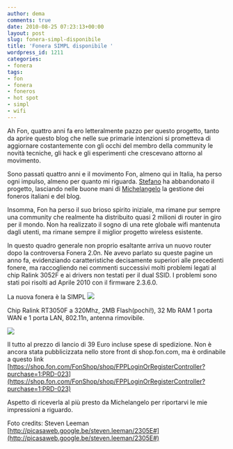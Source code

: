 ```yaml
---
author: dema
comments: true
date: 2010-08-25 07:23:13+00:00
layout: post
slug: fonera-simpl-disponibile
title: 'Fonera SIMPL disponibile '
wordpress_id: 1211
categories:
- fonera
tags:
- fon
- fonera
- foneros
- hot spot
- simpl
- wifi
---
```


Ah Fon, quattro anni fa ero letteralmente pazzo per questo progetto, tanto da aprire questo blog che nelle sue primarie intenzioni si prometteva di aggiornare costantemente con gli occhi del membro della community le novità tecniche, gli hack e gli esperimenti che crescevano attorno al movimento.

Sono passati quattro anni e il movimento Fon, almeno qui in Italia, ha perso ogni impulso, almeno per quanto mi riguarda. [Stefano](http://aghenorblog.com) ha abbandonato il progetto, lasciando nelle buone mani di [Michelangelo](http://blog.fon.com/it) la gestione dei foneros italiani e del blog.

Insomma, Fon ha perso il suo brioso spirito iniziale, ma rimane pur sempre una community che realmente ha distribuito quasi 2 milioni di router in giro per il mondo. Non ha realizzato il sogno di una rete globale wifi mantenuta dagli utenti, ma rimane sempre il miglior progetto wireless esistente.

In questo quadro generale non proprio esaltante arriva un nuovo router dopo la controversa Fonera 2.0n. Ne avevo parlato su queste pagine un anno fa, evidenziando caratteristiche decisamente superiori alle precedenti fonere, ma raccogliendo nei commenti successivi molti problemi legati al chip Ralink 3052F e ai drivers non testati per il dual SSID. I problemi sono stati poi risolti ad Aprile 2010 con il firmware 2.3.6.0.

La nuova fonera è la SIMPL
[![](http://dema.tv/wp-content/uploads/2010/08/pg21.jpg)](http://dema.tv/wp-content/uploads/2010/08/pg21.jpg)

Chip Ralink RT3050F a 320Mhz, 2MB Flash(pochi!), 32 Mb RAM 1 porta WAN e 1 porta LAN, 802.11n, antenna rimovibile.

[![](http://dema.tv/wp-content/uploads/2010/08/fon2405e-top1.jpg)](http://dema.tv/wp-content/uploads/2010/08/fon2405e-top1.jpg)

Il tutto al prezzo di lancio di 39 Euro incluse spese di spedizione. Non è ancora stata pubblicizzata nello store front di shop.fon.com, ma è ordinabile a questo link [https://shop.fon.com/FonShop/shop/FPPLoginOrRegisterController?purchase=1:PRD-023](https://shop.fon.com/FonShop/shop/FPPLoginOrRegisterController?purchase=1:PRD-023)

Aspetto di riceverla al più presto da Michelangelo per riportarvi le mie impressioni a riguardo.

Foto credits: Steven Leeman [http://picasaweb.google.be/steven.leeman/2305E#](http://picasaweb.google.be/steven.leeman/2305E#)
